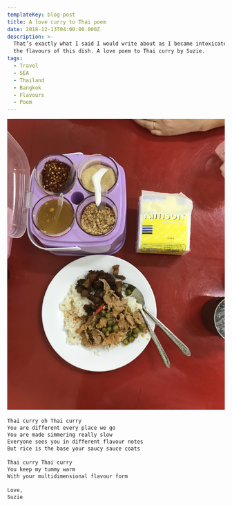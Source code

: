 ```yaml
---
templateKey: blog-post
title: A love curry to Thai poem
date: 2018-12-13T04:00:00.000Z
description: >-
  That’s exactly what I said I would write about as I became intoxicated with
  the flavours of this dish. A love poem to Thai curry by Suzie.
tags:
  - Travel
  - SEA
  - Thailand
  - Bangkok
  - Flavours
  - Poem
---
```

![The Inspiration](/img/bd397db0-3830-480d-9378-4cdcfd565749.jpeg)

```
Thai curry oh Thai curry 
You are different every place we go
You are made simmering really slow
Everyone sees you in different flavour notes
But rice is the base your saucy sauce coats

Thai curry Thai curry
You keep my tummy warm 
With your multidimensional flavour form

Love, 
Suzie 
```
